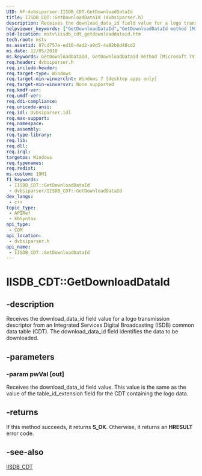 ```yaml
---
UID: NF:dvbsiparser.IISDB_CDT.GetDownloadDataId
title: IISDB_CDT::GetDownloadDataId (dvbsiparser.h)
description: Receives the download_data_id field value for a logo transmission descriptor from an Integrated Services Digital Broadcasting (ISDB) common data table (CDT). The download_data_id field identifies the data to be downloaded.
helpviewer_keywords: ["GetDownloadDataId","GetDownloadDataId method [Microsoft TV Technologies]","GetDownloadDataId method [Microsoft TV Technologies]","IISDB_CDT interface","IISDB_CDT interface [Microsoft TV Technologies]","GetDownloadDataId method","IISDB_CDT.GetDownloadDataId","IISDB_CDT::GetDownloadDataId","dvbsiparser/IISDB_CDT::GetDownloadDataId","mstv.iisdb_cdt_getdownloaddataid"]
old-location: mstv\iisdb_cdt_getdownloaddataid.htm
tech.root: mstv
ms.assetid: 87cd757e-ed10-4ad2-a9d5-4a92b8d48cd2
ms.date: 12/05/2018
ms.keywords: GetDownloadDataId, GetDownloadDataId method [Microsoft TV Technologies], GetDownloadDataId method [Microsoft TV Technologies],IISDB_CDT interface, IISDB_CDT interface [Microsoft TV Technologies],GetDownloadDataId method, IISDB_CDT.GetDownloadDataId, IISDB_CDT::GetDownloadDataId, dvbsiparser/IISDB_CDT::GetDownloadDataId, mstv.iisdb_cdt_getdownloaddataid
req.header: dvbsiparser.h
req.include-header: 
req.target-type: Windows
req.target-min-winverclnt: Windows 7 [desktop apps only]
req.target-min-winversvr: None supported
req.kmdf-ver: 
req.umdf-ver: 
req.ddi-compliance: 
req.unicode-ansi: 
req.idl: Dvbsiparser.idl
req.max-support: 
req.namespace: 
req.assembly: 
req.type-library: 
req.lib: 
req.dll: 
req.irql: 
targetos: Windows
req.typenames: 
req.redist: 
ms.custom: 19H1
f1_keywords:
 - IISDB_CDT::GetDownloadDataId
 - dvbsiparser/IISDB_CDT::GetDownloadDataId
dev_langs:
 - c++
topic_type:
 - APIRef
 - kbSyntax
api_type:
 - COM
api_location:
 - dvbsiparser.h
api_name:
 - IISDB_CDT::GetDownloadDataId
---
```


# IISDB_CDT::GetDownloadDataId


## -description

Receives the download_data_id field value 
  for a logo transmission descriptor from an Integrated Services Digital Broadcasting (ISDB) common data table (CDT).
  The download_data_id field identifies the data to be downloaded.

## -parameters

### -param pwVal [out]

Receives the download_data_id field value. This value is the same as the value of the table_id_extension field for the CDT containing the logo data.

## -returns

If this method succeeds, it returns <b xmlns:loc="http://microsoft.com/wdcml/l10n">S_OK</b>. Otherwise, it returns an <b xmlns:loc="http://microsoft.com/wdcml/l10n">HRESULT</b> error code.

## -see-also

<a href="/previous-versions/windows/desktop/api/dvbsiparser/nn-dvbsiparser-iisdb_cdt">IISDB_CDT</a>

